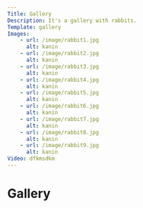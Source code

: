 ```yaml
---
Title: Gallery
Description: It's a gallery with rabbits.
Template: gallery
Images:
    - url: /image/rabbit1.jpg
      alt: kanin
    - url: /image/rabbit2.jpg
      alt: kanin
    - url: /image/rabbit3.jpg
      alt: kanin
    - url: /image/rabbit4.jpg
      alt: kanin
    - url: /image/rabbit5.jpg
      alt: kanin
    - url: /image/rabbit6.jpg
      alt: kanin
    - url: /image/rabbit7.jpg
      alt: kanin
    - url: /image/rabbit8.jpg
      alt: kanin
    - url: /image/rabbit9.jpg
      alt: kanin
Video: dfkmsdkm
---
```


Gallery
===========